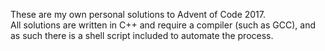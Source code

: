 These are my own personal solutions to Advent of Code 2017.  
All solutions are written in C++ and require a compiler (such as GCC), and as such there is a shell script included to automate the process.  
